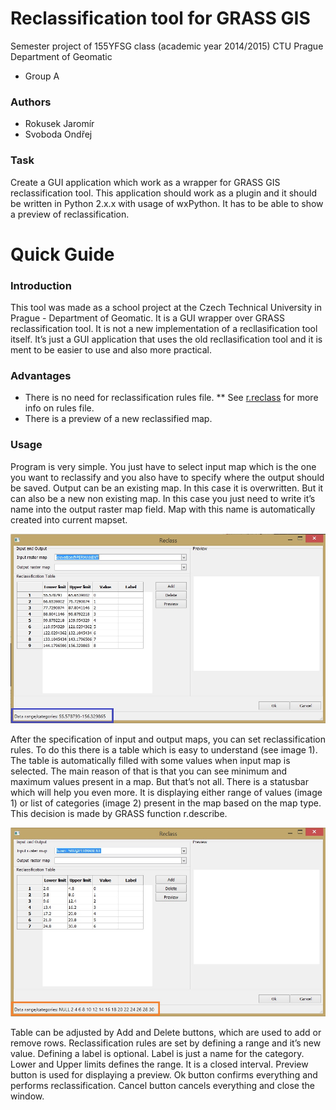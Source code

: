 # Reclassification tool for GRASS GIS

Semester project of 155YFSG class (academic year 2014/2015) CTU Prague Department of Geomatic

* Group A

### Authors

* Rokusek Jaromír
* Svoboda Ondřej

### Task

Create a GUI application which work as a wrapper for GRASS GIS reclassification tool. 
This application should work as a plugin and it should be written in Python 2.x.x with usage of wxPython.
It has to be able to show a preview of reclassification.

# Quick Guide

### Introduction

This tool was made as a school project at the Czech Technical University in Prague - Department of Geomatic. 
It is a GUI wrapper over GRASS reclassification tool. It is not a new implementation of a recllasification tool itself. 
It’s just a GUI application that uses the old recllasification tool and it is ment to be easier to use and also more practical.

### Advantages
* There is no need for reclassification rules file. 
** See [r.reclass](http://grass.osgeo.org/grass71/manuals/r.reclass.html) for more info on rules file.
* There is a preview of a new reclassified map.

### Usage
Program is very simple. You just have to select input map which is the one you want to reclassify and you also have to specify where the output should be saved. 
Output can be an existing map. In this case it is overwritten. But it  can also be a new non existing map. 
In this case you just need to write it’s name into the output raster map field. Map with this name is automatically created into current mapset. 

![image 1](/images/range.jpg)

After the specification of  input and output maps, you can set reclassification rules. To do this there is a table which is easy to understand (see image 1). 
The table is automatically filled with some values when input map is selected. 
The main reason of that is that you can see minimum and maximum values present in a map. 
But that’s not all. There is a statusbar which will help you even more. 
It is displaying either range of values (image 1) or list of categories (image 2) present in the map based on the map type. 
This decision is made by GRASS function r.describe.

![image 2](/images/categories.jpg)

Table can be adjusted by Add and Delete buttons, which are used to add or remove rows.
Reclassification rules are set by defining a range and it’s new value. Defining a label is optional. 
Label is just a name for the category. Lower and Upper limits defines the range. It is a closed interval.
Preview button is used for displaying a preview. Ok button confirms everything and performs reclassification. 
Cancel button cancels everything and close the window.







